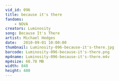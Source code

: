 ```yaml
---
vid_id: 096
title: because it's there
fandoms:
    - NOVA
creators: Luminosity
song: Because It's There 
artist: Michael Hedges
date:   2010-09-01 10:00:00
thumbnail: Luminosity-096-because-it's-there.jpg
barcode: Luminosity-096-because-it's-there.png
mp4name: Luminosity-096-because-it's-there.m4v
mp4size: 60.78 MB
width: 848
height: 480
---
```



